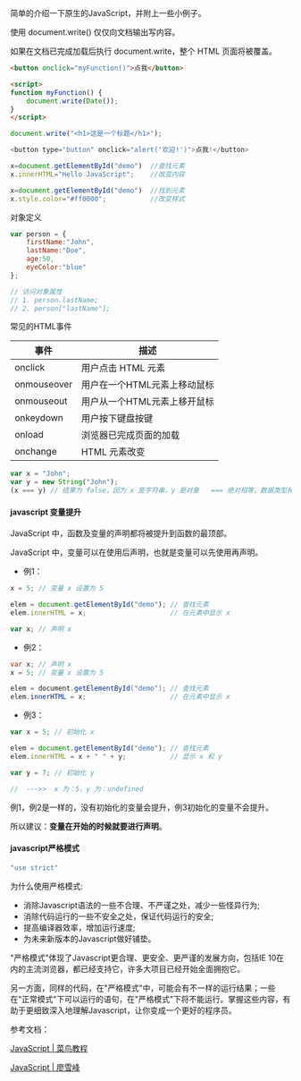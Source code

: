 简单的介绍一下原生的JavaScript，并附上一些小例子。

使用 document.write() 仅仅向文档输出写内容。

如果在文档已完成加载后执行 document.write，整个 HTML 页面将被覆盖。

``` html
<button onclick="myFunction()">点我</button>

<script>
function myFunction() {
   	document.write(Date());
}
</script>
```

``` javascript
document.write("<h1>这是一个标题</h1>");
```

``` javascript
<button type="button" onclick="alert('欢迎!')">点我!</button>
```

``` javascript
x=document.getElementById("demo")  //查找元素
x.innerHTML="Hello JavaScript";    //改变内容
```

``` javascript
x=document.getElementById("demo")  //找到元素 
x.style.color="#ff0000";           //改变样式
```

对象定义

``` javascript
var person = {
    firstName:"John",
    lastName:"Doe",
    age:50,
    eyeColor:"blue"
};

// 访问对象属性
// 1. person.lastName;
// 2. person["lastName"];
```

常见的HTML事件

| 事件          | 描述               |
| ----------- | ---------------- |
| onclick     | 用户点击 HTML 元素     |
| onmouseover | 用户在一个HTML元素上移动鼠标 |
| onmouseout  | 用户从一个HTML元素上移开鼠标 |
| onkeydown   | 用户按下键盘按键         |
| onload      | 浏览器已完成页面的加载      |
| onchange    | HTML 元素改变        |

``` javascript
var x = "John";              
var y = new String("John");
(x === y) // 结果为 false，因为 x 是字符串，y 是对象   === 绝对相等，数据类型和值都必须相等
```

#### javascript 变量提升

JavaScript 中，函数及变量的声明都将被提升到函数的最顶部。

JavaScript 中，变量可以在使用后声明，也就是变量可以先使用再声明。

- 例1：

``` javascript
x = 5; // 变量 x 设置为 5

elem = document.getElementById("demo"); // 查找元素 
elem.innerHTML = x;                     // 在元素中显示 x

var x; // 声明 x
```

- 例2：

``` java
var x; // 声明 x
x = 5; // 变量 x 设置为 5

elem = document.getElementById("demo"); // 查找元素 
elem.innerHTML = x;                     // 在元素中显示 x
```

- 例3：

``` javascript
var x = 5; // 初始化 x

elem = document.getElementById("demo"); // 查找元素 
elem.innerHTML = x + " " + y;           // 显示 x 和 y

var y = 7; // 初始化 y

//  --->>  x 为：5，y 为：undefined
```

例1，例2是一样的，没有初始化的变量会提升，例3初始化的变量不会提升。

所以建议：**变量在开始的时候就要进行声明**。

#### javascript严格模式

``` javascript
"use strict"
```

为什么使用严格模式:

- 消除Javascript语法的一些不合理、不严谨之处，减少一些怪异行为;
- 消除代码运行的一些不安全之处，保证代码运行的安全;
- 提高编译器效率，增加运行速度;
- 为未来新版本的Javascript做好铺垫。

"严格模式"体现了Javascript更合理、更安全、更严谨的发展方向，包括IE 10在内的主流浏览器，都已经支持它，许多大项目已经开始全面拥抱它。

另一方面，同样的代码，在"严格模式"中，可能会有不一样的运行结果；一些在"正常模式"下可以运行的语句，在"严格模式"下将不能运行。掌握这些内容，有助于更细致深入地理解Javascript，让你变成一个更好的程序员。



参考文档：

[JavaScript | 菜鸟教程](http://www.runoob.com/js/js-tutorial.html)

[JavaScript | 廖雪峰](https://www.liaoxuefeng.com/wiki/001434446689867b27157e896e74d51a89c25cc8b43bdb3000)

